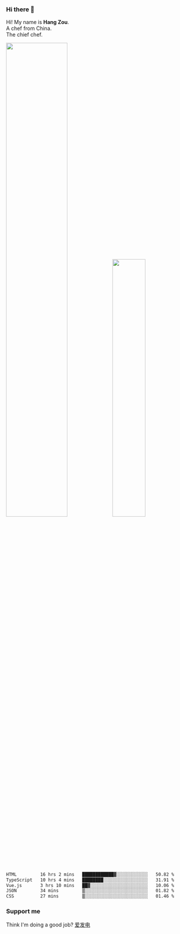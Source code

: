 ### Hi there 👋

Hi! My name is **Hang Zou**.  
A chef from China.  
The chief chef.

<img align="" width="57.5%" src="https://github-readme-stats.vercel.app/api?username=zouhangwithsweet&hide_title=true&hide_border=true&show_icons=true&include_all_commits=true&line_height=21" /><img align="" width="42.4%" src="https://github-readme-stats.vercel.app/api/top-langs/?username=zouhangwithsweet&hide_title=true&hide_border=true&layout=compact" />

<!--START_SECTION:waka-->

```txt
HTML         16 hrs 2 mins   ████████████▓░░░░░░░░░░░░   50.82 %
TypeScript   10 hrs 4 mins   ████████░░░░░░░░░░░░░░░░░   31.91 %
Vue.js       3 hrs 10 mins   ██▓░░░░░░░░░░░░░░░░░░░░░░   10.06 %
JSON         34 mins         ▒░░░░░░░░░░░░░░░░░░░░░░░░   01.82 %
CSS          27 mins         ▒░░░░░░░░░░░░░░░░░░░░░░░░   01.46 %
```

<!--END_SECTION:waka-->

### Support me

Think I'm doing a good job? [爱发电](https://afdian.net/@zouhangsweet)
